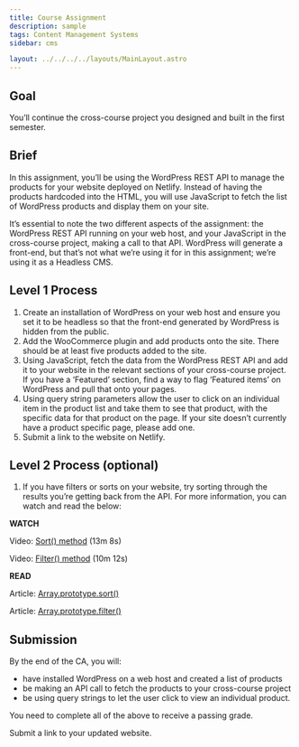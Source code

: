 ```yaml
---
title: Course Assignment
description: sample
tags: Content Management Systems
sidebar: cms

layout: ../../../../layouts/MainLayout.astro
---
```


## Goal

You’ll continue the cross-course project you designed and built in the first semester.

## Brief

In this assignment, you’ll be using the WordPress REST API to manage the products for your website deployed on Netlify. Instead of having the products hardcoded into the HTML, you will use JavaScript to fetch the list of WordPress products and display them on your site.

It’s essential to note the two different aspects of the assignment: the WordPress REST API running on your web host, and your JavaScript in the cross-course project, making a call to that API. WordPress will generate a front-end, but that’s not what we’re using it for in this assignment; we’re using it as a Headless CMS.

## Level 1 Process

1. Create an installation of WordPress on your web host and ensure you set it to be headless so that the front-end generated by WordPress is hidden from the public.
2. Add the WooCommerce plugin and add products onto the site. There should be at least five products added to the site.
3. Using JavaScript, fetch the data from the WordPress REST API and add it to your website in the relevant sections of your cross-course project. If you have a ‘Featured’ section, find a way to flag ‘Featured items’ on WordPress and pull that onto your pages.
4. Using query string parameters allow the user to click on an individual item in the product list and take them to see that product, with the specific data for that product on the page. If your site doesn’t currently have a product specific page, please add one.
5. Submit a link to the website on Netlify.

## Level 2 Process (optional)

1. If you have filters or sorts on your website, try sorting through the results you’re getting back from the API. For more information, you can watch and read the below:

**WATCH**

Video: [Sort() method](https://scrimba.com/scrim/c8Mm7MsE) (13m 8s)

Video: [Filter() method](https://scrimba.com/scrim/cdqdnQUr) (10m 12s)

**READ**

Article: [Array.prototype.sort()](https://developer.mozilla.org/en-US/docs/Web/JavaScript/Reference/Global_Objects/Array/sort)

Article: [Array.prototype.filter()](https://developer.mozilla.org/en-US/docs/Web/JavaScript/Reference/Global_Objects/Array/filter)

## Submission

By the end of the CA, you will:

- have installed WordPress on a web host and created a list of products
- be making an API call to fetch the products to your cross-course project
- be using query strings to let the user click to view an individual product.

You need to complete all of the above to receive a passing grade.

Submit a link to your updated website.
